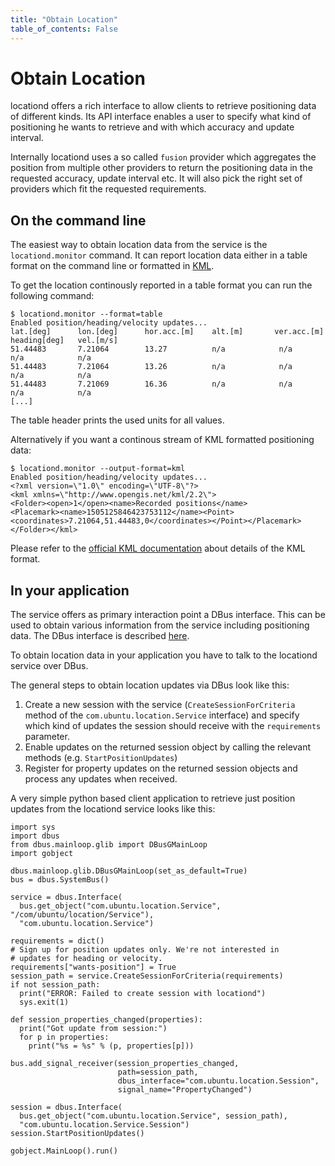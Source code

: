```yaml
---
title: "Obtain Location"
table_of_contents: False
---
```


# Obtain Location

locationd offers a rich interface to allow clients to retrieve positioning data
of different kinds. Its API interface enables a user to specify what kind of
positioning he wants to retrieve and with which accuracy and update interval.

Internally locationd uses a so called `fusion` provider which aggregates the
position from multiple other providers to return the positioning data in the
requested accuracy, update interval etc. It will also pick the right set of
providers which fit the requested requirements.

## On the command line

The easiest way to obtain location data from the service is the `locationd.monitor`
command. It can report location data either in a table format on the
command line or formatted in [KML](https://en.wikipedia.org/wiki/Keyhole_Markup_Language).

To get the location continously reported in a table format you can run
the following command:

```
$ locationd.monitor --format=table
Enabled position/heading/velocity updates...
lat.[deg]      lon.[deg]      hor.acc.[m]    alt.[m]       ver.acc.[m]     heading[deg]   vel.[m/s]
51.44483       7.21064        13.27          n/a            n/a            n/a            n/a
51.44483       7.21064        13.26          n/a            n/a            n/a            n/a
51.44483       7.21069        16.36          n/a            n/a            n/a            n/a
[...]
```

The table header prints the used units for all values.

Alternatively if you want a continous stream of KML formatted positioning data:

```
$ locationd.monitor --output-format=kml
Enabled position/heading/velocity updates...
<?xml version=\"1.0\" encoding=\"UTF-8\"?>
<kml xmlns=\"http://www.opengis.net/kml/2.2\">
<Folder><open>1</open><name>Recorded positions</name>
<Placemark><name>1505125846423753112</name><Point><coordinates>7.21064,51.44483,0</coordinates></Point></Placemark>
</Folder></kml>
```

Please refer to the [official KML documentation](https://developers.google.com/kml/documentation/kmlreference)
about details of the KML format.

## In your application

The service offers as primary interaction point a DBus interface. This
can be used to obtain various information from the service including positioning
data. The DBus interface is described [here](reference/dbus-api.md).

To obtain location data in your application you have to talk to the locationd
service over DBus.

The general steps to obtain location updates via DBus look like this:

 1. Create a new session with the service (`CreateSessionForCriteria`
    method of the `com.ubuntu.location.Service` interface) and specify
    which kind of updates the session should receive with the `requirements`
    parameter.
 2. Enable updates on the returned session object by calling the relevant
    methods (e.g. `StartPositionUpdates`)
 2. Register for property updates on the returned session objects and process
    any updates when received.

A very simple python based client application to retrieve just position
updates from the locationd service looks like this:

```
import sys
import dbus
from dbus.mainloop.glib import DBusGMainLoop
import gobject

dbus.mainloop.glib.DBusGMainLoop(set_as_default=True)
bus = dbus.SystemBus()

service = dbus.Interface(
  bus.get_object("com.ubuntu.location.Service", "/com/ubuntu/location/Service"),
  "com.ubuntu.location.Service")

requirements = dict()
# Sign up for position updates only. We're not interested in
# updates for heading or velocity.
requirements["wants-position"] = True
session_path = service.CreateSessionForCriteria(requirements)
if not session_path:
  print("ERROR: Failed to create session with locationd")
  sys.exit(1)

def session_properties_changed(properties):
  print("Got update from session:")
  for p in properties:
    print("%s = %s" % (p, properties[p]))

bus.add_signal_receiver(session_properties_changed,
                        path=session_path,
                        dbus_interface="com.ubuntu.location.Session",
                        signal_name="PropertyChanged")

session = dbus.Interface(
  bus.get_object("com.ubuntu.location.Service", session_path),
  "com.ubuntu.location.Service.Session")
session.StartPositionUpdates()

gobject.MainLoop().run()
```

